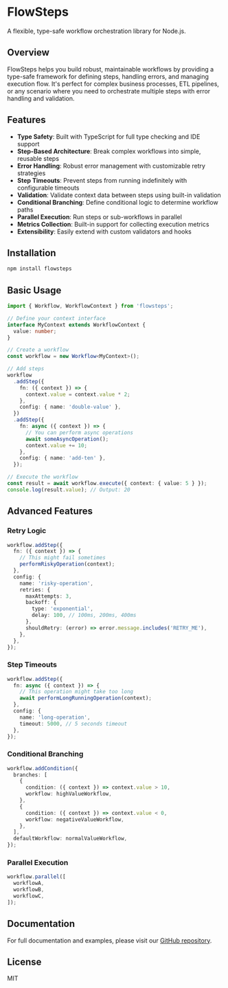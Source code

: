 # FlowSteps

A flexible, type-safe workflow orchestration library for Node.js.

## Overview

FlowSteps helps you build robust, maintainable workflows by providing a type-safe framework for defining steps, handling errors, and managing execution flow. It's perfect for complex business processes, ETL pipelines, or any scenario where you need to orchestrate multiple steps with error handling and validation.

## Features

- **Type Safety**: Built with TypeScript for full type checking and IDE support
- **Step-Based Architecture**: Break complex workflows into simple, reusable steps
- **Error Handling**: Robust error management with customizable retry strategies
- **Step Timeouts**: Prevent steps from running indefinitely with configurable timeouts
- **Validation**: Validate context data between steps using built-in validation
- **Conditional Branching**: Define conditional logic to determine workflow paths
- **Parallel Execution**: Run steps or sub-workflows in parallel
- **Metrics Collection**: Built-in support for collecting execution metrics
- **Extensibility**: Easily extend with custom validators and hooks

## Installation

```bash
npm install flowsteps
```

## Basic Usage

```typescript
import { Workflow, WorkflowContext } from 'flowsteps';

// Define your context interface
interface MyContext extends WorkflowContext {
  value: number;
}

// Create a workflow
const workflow = new Workflow<MyContext>();

// Add steps
workflow
  .addStep({
    fn: ({ context }) => {
      context.value = context.value * 2;
    },
    config: { name: 'double-value' },
  })
  .addStep({
    fn: async ({ context }) => {
      // You can perform async operations
      await someAsyncOperation();
      context.value += 10;
    },
    config: { name: 'add-ten' },
  });

// Execute the workflow
const result = await workflow.execute({ context: { value: 5 } });
console.log(result.value); // Output: 20
```

## Advanced Features

### Retry Logic

```typescript
workflow.addStep({
  fn: ({ context }) => {
    // This might fail sometimes
    performRiskyOperation(context);
  },
  config: {
    name: 'risky-operation',
    retries: {
      maxAttempts: 3,
      backoff: {
        type: 'exponential',
        delay: 100, // 100ms, 200ms, 400ms
      },
      shouldRetry: (error) => error.message.includes('RETRY_ME'),
    },
  },
});
```

### Step Timeouts

```typescript
workflow.addStep({
  fn: async ({ context }) => {
    // This operation might take too long
    await performLongRunningOperation(context);
  },
  config: {
    name: 'long-operation',
    timeout: 5000, // 5 seconds timeout
  },
});
```

### Conditional Branching

```typescript
workflow.addCondition({
  branches: [
    {
      condition: ({ context }) => context.value > 10,
      workflow: highValueWorkflow,
    },
    {
      condition: ({ context }) => context.value < 0,
      workflow: negativeValueWorkflow,
    },
  ],
  defaultWorkflow: normalValueWorkflow,
});
```

### Parallel Execution

```typescript
workflow.parallel([
  workflowA,
  workflowB,
  workflowC,
]);
```

## Documentation

For full documentation and examples, please visit our [GitHub repository](https://github.com/unhackit/stepflow).

## License

MIT
